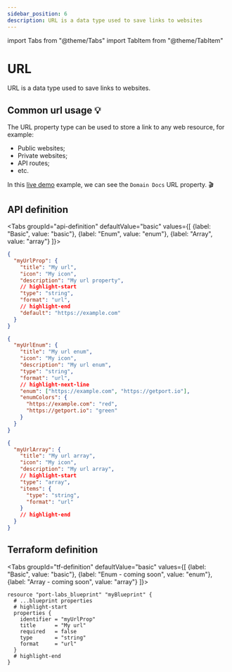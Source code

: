 ```yaml
---
sidebar_position: 6
description: URL is a data type used to save links to websites
---
```


import Tabs from "@theme/Tabs"
import TabItem from "@theme/TabItem"

# URL

URL is a data type used to save links to websites.

## Common url usage 💡

The URL property type can be used to store a link to any web resource, for example:

- Public websites;
- Private websites;
- API routes;
- etc.

In this [live demo](https://demo.getport.io/domains) example, we can see the `Domain Docs` URL property. 🎬

## API definition

<Tabs groupId="api-definition" defaultValue="basic" values={[
{label: "Basic", value: "basic"},
{label: "Enum", value: "enum"},
{label: "Array", value: "array"}
]}>

<TabItem value="basic">

```json showLineNumbers
{
  "myUrlProp": {
    "title": "My url",
    "icon": "My icon",
    "description": "My url property",
    // highlight-start
    "type": "string",
    "format": "url",
    // highlight-end
    "default": "https://example.com"
  }
}
```

</TabItem>
<TabItem value="enum">

```json showLineNumbers
{
  "myUrlEnum": {
    "title": "My url enum",
    "icon": "My icon",
    "description": "My url enum",
    "type": "string",
    "format": "url",
    // highlight-next-line
    "enum": ["https://example.com", "https://getport.io"],
    "enumColors": {
      "https://example.com": "red",
      "https://getport.io": "green"
    }
  }
}
```

</TabItem>
<TabItem value="array">

```json showLineNumbers
{
  "myUrlArray": {
    "title": "My url array",
    "icon": "My icon",
    "description": "My url array",
    // highlight-start
    "type": "array",
    "items": {
      "type": "string",
      "format": "url"
    }
    // highlight-end
  }
}
```

</TabItem>
</Tabs>

## Terraform definition

<Tabs groupId="tf-definition" defaultValue="basic" values={[
{label: "Basic", value: "basic"},
{label: "Enum - coming soon", value: "enum"},
{label: "Array - coming soon", value: "array"}
]}>

<TabItem value="basic">

```hcl showLineNumbers
resource "port-labs_blueprint" "myBlueprint" {
  # ...blueprint properties
  # highlight-start
  properties {
    identifier = "myUrlProp"
    title      = "My url"
    required   = false
    type       = "string"
    format     = "url"
  }
  # highlight-end
}
```

</TabItem>
</Tabs>
